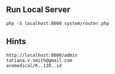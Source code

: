 ## Run Local Server

```ssh
php -S localhost:8000 system/router.php
```

## Hints
```ssh
http://localhost:8000/admin
tatiana.v.smith@gmail.com
acemedical/K..110..id 
```
